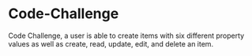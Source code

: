 # Code-Challenge
Code Challenge, a user is able to create items with six different property values as well as create, read, update, edit, and delete an item.
